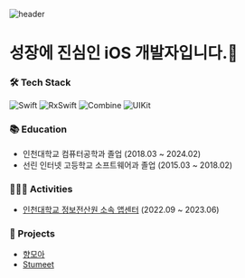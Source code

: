![header](https://capsule-render.vercel.app/api?type=soft&color=ADD8FD&height=300&section=header&text=Jihun's%20Github&fontSize=90&fontColor=ffffff&animation=fadeIn)

# 성장에 진심인 iOS 개발자입니다.🐣

### 🛠 Tech Stack
![Swift](https://img.shields.io/badge/Swift-F05138?style=flat&logo=swift&logoColor=white) ![RxSwift](https://img.shields.io/badge/RxSwift-B7178C?style=flat&logo=reactivex&logoColor=white) ![Combine](https://img.shields.io/badge/Combine-5AC8FA?style=flat&logo=apple&logoColor=white) ![UIKit](https://img.shields.io/badge/UIKit-2396F3?style=flat&logo=uikit&logoColor=white)

### 📚 Education
- 인천대학교 컴퓨터공학과 졸업 (2018.03 ~ 2024.02)
- 선린 인터넷 고등학교 소프트웨어과 졸업 (2015.03 ~ 2018.02)

### 🧑🏻‍💻 Activities
- [인천대학교 정보전산원 소속 앱센터](https://home.inuappcenter.kr/) (2022.09 ~ 2023.06)

### 📂 Projects
- [향모아](https://github.com/HMOAA/HMOA_iOS)
- [Stumeet](https://github.com/stumeet/STUMEET-iOS/)
